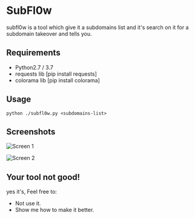 # SubFl0w

subfl0w is a tool which give it a subdomains list and it's search on it for a subdomain takeover and tells you.

## Requirements

* Python2.7 / 3.7
* requests lib [pip install requests]
* colorama lib [pip install colorama]

## Usage

`python ./subfl0w.py <subdomains-list>`

## Screenshots

![Screen 1](https://user-images.githubusercontent.com/24381260/48760870-eb8b3180-ecaf-11e8-8fe0-aeee70811a16.jpg)

![Screen 2](https://user-images.githubusercontent.com/24381260/48760914-065da600-ecb0-11e8-830f-585586207bb2.jpg)

## Your tool not good!

yes it's, Feel free to:

* Not use it.
* Show me how to make it better.
